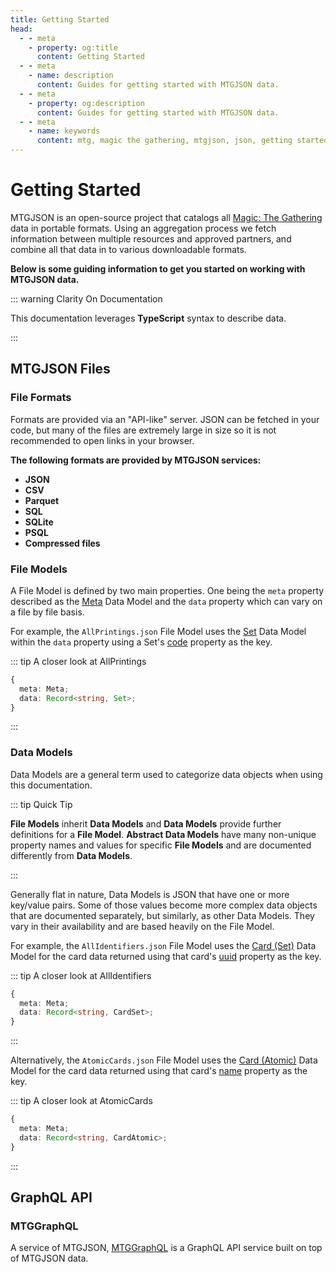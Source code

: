 ```yaml
---
title: Getting Started
head:
  - - meta
    - property: og:title
      content: Getting Started
  - - meta
    - name: description
      content: Guides for getting started with MTGJSON data.
  - - meta
    - property: og:description
      content: Guides for getting started with MTGJSON data.
  - - meta
    - name: keywords
      content: mtg, magic the gathering, mtgjson, json, getting started, guides
---
```


# Getting Started

MTGJSON is an open-source project that catalogs all [Magic: The Gathering](https://magic.wizards.com/en) data in portable formats. Using an aggregation process we fetch information between multiple resources and approved partners, and combine all that data in to various downloadable formats.

**Below is some guiding information to get you started on working with MTGJSON data.**

::: warning Clarity On Documentation

This documentation leverages **TypeScript** syntax to describe data.

:::

## MTGJSON Files

### File Formats

Formats are provided via an "API-like" server. JSON can be fetched in your code, but many of the files are extremely large in size so it is not recommended to open links in your browser.

**The following formats are provided by MTGJSON services:**

- **JSON**
- **CSV**
- **Parquet**
- **SQL**
- **SQLite**
- **PSQL**
- **Compressed files**

### File Models

A File Model is defined by two main properties. One being the `meta` property described as the [Meta](/data-models/meta/) Data Model and the `data` property which can vary on a file by file basis.

For example, the `AllPrintings.json` File Model uses the [Set](/data-models/set/) Data Model within the `data` property using a Set's [code](/data-models/set/#code) property as the key.

::: tip A closer look at AllPrintings

```TypeScript
{
  meta: Meta;
  data: Record<string, Set>;
}
```

:::

### Data Models

Data Models are a general term used to categorize data objects when using this documentation.

::: tip Quick Tip

**File Models** inherit **Data Models** and **Data Models** provide further definitions for a **File Model**. **Abstract Data Models** have many non-unique property names and values for specific **File Models** and are documented differently from **Data Models**.

:::

Generally flat in nature, Data Models is JSON that have one or more key/value pairs. Some of those values become more complex data objects that are documented separately, but similarly, as other Data Models. They vary in their availability and are based heavily on the File Model.

For example, the `AllIdentifiers.json` File Model uses the [Card (Set)](/data-models/card/card-set/) Data Model for the card data returned using that card's [uuid](/data-models/card/card-set/#uuid) property as the key.

::: tip A closer look at AllIdentifiers

```TypeScript
{
  meta: Meta;
  data: Record<string, CardSet>;
}
```

:::

Alternatively, the `AtomicCards.json` File Model uses the [Card (Atomic)](/data-models/card/card-atomic/) Data Model for the card data returned using that card's [name](/data-models/card/card-atomic/#name) property as the key.

::: tip A closer look at AtomicCards

```TypeScript
{
  meta: Meta;
  data: Record<string, CardAtomic>;
}
```

:::

## GraphQL API

### MTGGraphQL

A service of MTGJSON, [MTGGraphQL](/mtggraphql/) is a GraphQL API service built on top of MTGJSON data.
